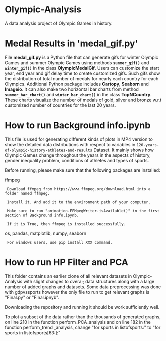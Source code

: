 # Olympic-Analysis
A data analysis project of Olympic Games in history.

# Medal Results in 'medal_gif.py'
File **medal_gif.py** is a Python file that can generate gifs for winter Olympic Games and summer Olympic Games using methods **`summer_gif()`** and **`winter_gif()`** in the class **OlympicMedalGif**. Users can customize the start year, end year and gif delay time to create customized gifs. Such gifs show the distribution of total number of medals for nearly each country for each Olympics. Additional Python package includes **Cartopy**, **Seaborn** and **Imageio**. It can also make two horizontal bar charts from method **`summer_bar_chart()`** and **`winter_bar_chart()`** in the class **TopNCountry**. These charts visualize the number of medals of gold, silver and bronze w.r.t customized number of countries for the last 20 years. 

# How to run Background info.ipynb
This file is used for generating different kinds of plots in MP4 version to show the detailed data distributions with respect to variables in `120-years-of-olympic-history-athletes-and-results` Dataset. It mainly shows how Olympic Games change throughout the years in the aspects of history, gender inequality problem, conditions of athletes and types of sports.

Before running, please make sure that the following packages are installed:

  ffmpeg

     Download ffmpeg from https://www.ffmpeg.org/download.html into a folder named ffmpeg. 
     
     Install it. And add it to the environment path of your computer.
     
     Make sure to run "animation.FFMpegWriter.isAvailable()" in the first section of Background info.ipynb.
     
     If it is True, then ffmpeg is installed successfully.
  
  os, pandas, matplotlib, numpy, seaborn

     For windows users, use pip install XXX command.
 
 
# How to run HP Filter and PCA
This folder contains an earlier clone of all relevant datasets in Olympic-Analysis with slight changes to overa;; data structures along with a large number of added graphs and datasets.
Some data preprocessing was done with gdpvssports however the only file to run to get relevant graphs is "Final.py" or "Final.ipnyb".

Downloading the repository and running it should be work sufficiently well.

To plot a subset of the data rather than the thousands of generated graphs, on line 210 in the function perform_PCA_analysis and on line 182 in the function perform_trend _analysis, change "for sports in listofsports:"  to "for sports in listofsports[63:]:"

